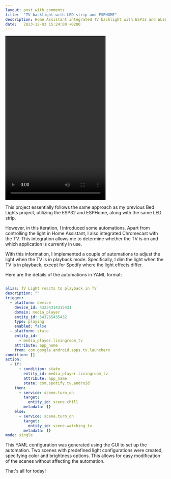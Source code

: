 ```yaml
---
layout: post_with_comments
title:  "TV backlight with LED strip and ESPHOME"
description: Home Assistant integrated TV backlight with ESP32 and WLED
date:   2023-12-03 15:24:00 +0200
---
```


<video width="315" height="516" controls>
    <source src="https://morettigiuseppe-blog-files.s3.eu-west-3.amazonaws.com/tv-backlight-reel-vertical.mov" type="video/mp4">
</video>

This project essentially follows the same approach as my previous Bed Lights project, utilizing the ESP32 and ESPHome, along with the same LED strip.

However, in this iteration, I introduced some automations. Apart from controlling the light in Home Assistant, I also integrated Chromecast with the TV. This integration allows me to determine whether the TV is on and which application is currently in use.

With this information, I implemented a couple of automations to adjust the light when the TV is in playback mode. Specifically, I dim the light when the TV is in playback, except for Spotify where the light effects differ.

Here are the details of the automations in YAML format:

```yaml

alias: TV Light reacts to playback in TV
description: ""
trigger:
  - platform: device
    device_id: 43254314315431
    domain: media_player
    entity_id: 543265435432
    type: playing
    enabled: false
  - platform: state
    entity_id:
      - media_player.livingroom_tv
    attribute: app_name
    from: com.google.android.apps.tv.launcherx
condition: []
action:
  - if:
      - condition: state
        entity_id: media_player.livingroom_tv
        attribute: app_name
        state: com.spotify.tv.android
    then:
      - service: scene.turn_on
        target:
          entity_id: scene.chill
        metadata: {}
    else:
      - service: scene.turn_on
        target:
          entity_id: scene.watching_tv
        metadata: {}
mode: single

```

This YAML configuration was generated using the GUI to set up the automation. Two scenes with predefined light configurations were created, specifying color and brightness options. This allows for easy modification of the scenes without affecting the automation.

That's all for today!